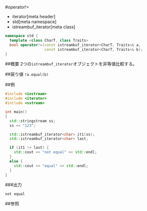 #operator!=
* iterator[meta header]
* std[meta namespace]
* istreambuf_iterator[meta class]

```cpp
namespace std {
  template <class CharT, class Traits>
  bool operator!=(const istreambuf_iterator<CharT, Traits>& a,
                  const istreambuf_iterator<CharT, Traits>& b);
}
```

##概要
2つの`istreambuf_iterator`オブジェクトを非等値比較する。


##戻り値
`!a.equal(b)`


##例
```cpp
#include <iostream>
#include <iterator>
#include <sstream>

int main()
{
  std::stringstream ss;
  ss << "123";

  std::istreambuf_iterator<char> it1(ss);
  std::istreambuf_iterator<char> last;

  if (it1 != last) {
    std::cout << "not equal" << std::endl;
  }
  else {
    std::cout << "equal" << std::endl;
  }
}
```

###出力
```
not equal
```

##参照


